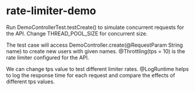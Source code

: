 # rate-limiter-demo

Run DemoControllerTest.testCreate() to simulate concurrent requests for the API. Change THREAD_POOL_SIZE for concurrent size.

The test case will access DemoController.create(@RequestParam String name) to create new users with given names. @Throttling(tps = 10) is the rate limiter configured for the API.

We can change tps value to test different limiter rates. @LogRuntime helps to log the response time for each request and compare the effects of different tps values.

